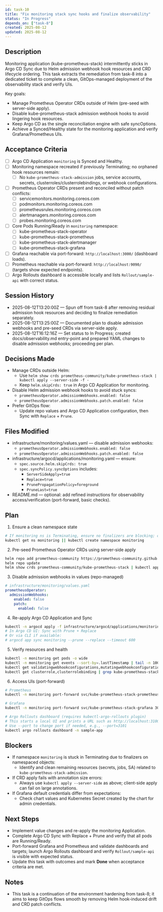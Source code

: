 ```yaml
---
id: task-10
title: "Fix monitoring stack sync hooks and finalize observability"
status: "In Progress"
depends_on: ["task-8"]
created: 2025-08-12
updated: 2025-08-12
---
```


## Description

Monitoring application (kube-prometheus-stack) intermittently sticks in Argo CD Sync due to Helm admission webhook hook resources and CRD lifecycle ordering. This task extracts the remediation from task-8 into a dedicated ticket to complete a clean, GitOps-managed deployment of the observability stack and verify UIs.

Key goals:

- Manage Prometheus Operator CRDs outside of Helm (pre-seed with server-side apply).
- Disable kube-prometheus-stack admission webhook hooks to avoid lingering hook resources.
- Keep Argo CD as the single reconciliation engine with safe syncOptions.
- Achieve a Synced/Healthy state for the monitoring application and verify Grafana/Prometheus UIs.

## Acceptance Criteria

- [ ] Argo CD Application `monitoring` is Synced and Healthy.
- [ ] Monitoring namespace recreated if previously Terminating; no orphaned hook resources remain:
  - [ ] No `kube-prometheus-stack-admission` jobs, service accounts, secrets, clusterroles/clusterrolebindings, or webhook configurations.
- [ ] Prometheus Operator CRDs present and reconciled without patch conflicts:
  - [ ] servicemonitors.monitoring.coreos.com
  - [ ] podmonitors.monitoring.coreos.com
  - [ ] prometheusrules.monitoring.coreos.com
  - [ ] alertmanagers.monitoring.coreos.com
  - [ ] probes.monitoring.coreos.com
- [ ] Core Pods Running/Ready in `monitoring` namespace:
  - [ ] kube-prometheus-stack-operator
  - [ ] kube-prometheus-stack-prometheus
  - [ ] kube-prometheus-stack-alertmanager
  - [ ] kube-prometheus-stack-grafana
- [ ] Grafana reachable via port-forward: `http://localhost:3000/` (dashboard loads).
- [ ] Prometheus reachable via port-forward: `http://localhost:9090/` (targets show expected endpoints).
- [ ] Argo Rollouts dashboard is accessible locally and lists `Rollout/sample-api` with correct status.

## Session History

- 2025-08-12T13:20:00Z — Spun off from task-8 after removing residual admission hook resources and deciding to finalize remediation separately.
- 2025-08-12T13:25:00Z — Documented plan to disable admission webhooks and pre-seed CRDs via server-side apply.
- 2025-08-12T16:12:16Z — Set status to In Progress; created docs/observability.md entry-point and prepared YAML changes to disable admission webhooks; proceeding per plan.

## Decisions Made

- Manage CRDs outside Helm:
  - Use `helm show crds prometheus-community/kube-prometheus-stack | kubectl apply --server-side -f -`
  - Keep `helm.skipCrds: true` in Argo CD Application for monitoring.
- Disable Helm admission webhook hooks to avoid stuck syncs:
  - `prometheusOperator.admissionWebhooks.enabled: false`
  - `prometheusOperator.admissionWebhooks.patch.enabled: false`
- Prefer GitOps flow:
  - Update repo values and Argo CD Application configuration, then Sync with `Replace` + `Prune`.

## Files Modified

- infrastructure/monitoring/values.yaml — disable admission webhooks:
  - `prometheusOperator.admissionWebhooks.enabled: false`
  - `prometheusOperator.admissionWebhooks.patch.enabled: false`
- infrastructure/argocd/applications/monitoring.yaml — ensure:
  - `spec.source.helm.skipCrds: true`
  - `spec.syncPolicy.syncOptions` includes:
    - `ServerSideApply=true`
    - `Replace=true`
    - `PrunePropagationPolicy=foreground`
    - `PruneLast=true`
- README.md — optional: add refined instructions for observability access/verification (port-forward, basic checks).

## Plan

1. Ensure a clean namespace state

```bash
# If monitoring ns is Terminating, ensure no finalizers are blocking; otherwise recreate
kubectl get ns monitoring || kubectl create namespace monitoring
```

2. Pre-seed Prometheus Operator CRDs using server-side apply

```bash
helm repo add prometheus-community https://prometheus-community.github.io/helm-charts
helm repo update
helm show crds prometheus-community/kube-prometheus-stack | kubectl apply --server-side -f -
```

3. Disable admission webhooks in values (repo-managed)

```yaml
# infrastructure/monitoring/values.yaml
prometheusOperator:
  admissionWebhooks:
    enabled: false
    patch:
      enabled: false
```

4. Re-apply Argo CD Application and Sync

```bash
kubectl -n argocd apply -f infrastructure/argocd/applications/monitoring.yaml
# In Argo CD UI: Sync with Prune + Replace
# Or via CLI if available:
# argocd app sync monitoring --prune --replace --timeout 600
```

5. Verify resources and health

```bash
kubectl -n monitoring get pods -o wide
kubectl -n monitoring get events --sort-by=.lastTimestamp | tail -n 100
kubectl get validatingwebhookconfigurations,mutatingwebhookconfigurations | grep kube-prometheus-stack || echo "No monitoring admission webhooks"
kubectl get clusterrole,clusterrolebinding | grep kube-prometheus-stack-admission || echo "No admission RBAC"
```

6. Access UIs (port-forward)

```bash
# Prometheus
kubectl -n monitoring port-forward svc/kube-prometheus-stack-prometheus 9090:9090

# Grafana
kubectl -n monitoring port-forward svc/kube-prometheus-stack-grafana 3000:80

# Argo Rollouts dashboard (requires kubectl-argo-rollouts plugin)
# This starts a local UI and prints a URL such as http://localhost:3100
# Use --port to change port if needed, e.g., --port=3101
kubectl argo rollouts dashboard -n sample-app
```

## Blockers

- If namespace `monitoring` is stuck in Terminating due to finalizers on namespaced objects:
  - Identify and clean remaining resources (secrets, jobs, SA) related to `kube-prometheus-stack-admission`.
- If CRD apply fails with annotation size errors:
  - Always use `kubectl apply --server-side` as above; client-side apply can fail on large annotations.
- If Grafana default credentials differ from expectations:
  - Check chart values and Kubernetes Secret created by the chart for admin credentials.

## Next Steps

- Implement value changes and re-apply the monitoring Application.
- Complete Argo CD Sync with Replace + Prune and verify that all pods are Running/Ready.
- Port-forward Grafana and Prometheus and validate dashboards and targets; launch Argo Rollouts dashboard and verify `Rollout/sample-api` is visible with expected status.
- Update this task with outcomes and mark **Done** when acceptance criteria are met.

## Notes

- This task is a continuation of the environment hardening from task-8; it aims to keep GitOps flows smooth by removing Helm hook-induced drift and CRD patch conflicts.
